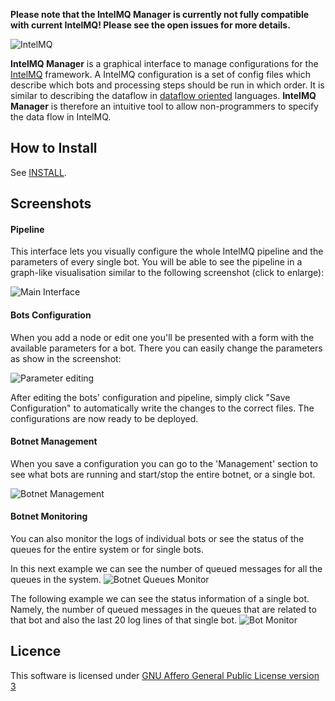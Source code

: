 **Please note that the IntelMQ Manager is currently not fully compatible with current IntelMQ! Please see the open issues for more details.**

![IntelMQ](http://s28.postimg.org/r2av18a3x/Logo_Intel_MQ.png)

**IntelMQ Manager** is a graphical interface to manage configurations for the [IntelMQ](https://github.com/certtools/intelmq) framework.
A IntelMQ configuration is a set of config files which describe which bots and processing steps should be run in which order. It is similar to describing the dataflow in [dataflow oriented](https://en.wikipedia.org/wiki/Dataflow_programming) languages.
**IntelMQ Manager** is therefore an intuitive tool to allow non-programmers to specify the data flow in IntelMQ.

## How to Install

See [INSTALL](https://github.com/certtools/intelmq-manager/blob/master/docs/INSTALL.md).

## Screenshots

#### Pipeline
This interface lets you visually configure the whole IntelMQ pipeline and the parameters of every single bot.
You will be able to see the pipeline in a graph-like visualisation similar to the following screenshot (click to enlarge):

![Main Interface](docs/screenshots/configuration.png?raw=true "Main Interface")

#### Bots Configuration
When you add a node or edit one you'll be presented with a form with the available parameters for a bot. There you can easily change the parameters as show in the screenshot:

![Parameter editing](docs/screenshots/configuration2.png?raw=true "Parameter editing")

After editing the bots' configuration and pipeline, simply click "Save Configuration" to automatically write the changes to the correct files.  The configurations are now ready to be deployed.

#### Botnet Management
When you save a configuration you can go to the 'Management' section to see what bots are running and start/stop the entire botnet, or a single bot.

![Botnet Management](docs/screenshots/management.png?raw=true "Botnet Management")

#### Botnet Monitoring
You can also monitor the logs of individual bots or see the status of the queues for the entire system or for single bots.

In this next example we can see the number of queued messages for all the queues in the system.
![Botnet Queues Monitor](docs/screenshots/monitor.png?raw=true "Botnet Monitor")

The following example we can see the status information of a single bot. Namely, the number of queued messages in the queues that are related to that bot and also the last 20 log lines of that single bot.
![Bot Monitor](docs/screenshots/monitor2.png?raw=true "Bot Monitor")

## Licence

This software is licensed under [GNU Affero General Public License version 3](https://github.com/certtools/intelmq-manager/blob/master/LICENSE)

#
